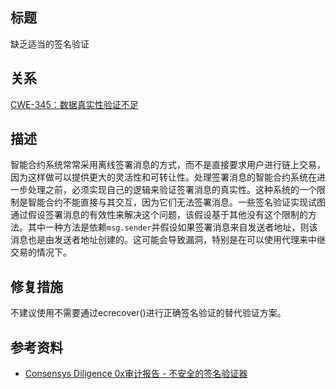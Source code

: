 ## 标题
缺乏适当的签名验证

## 关系
[CWE-345：数据真实性验证不足](https://cwe.mitre.org/data/definitions/345.html)

## 描述
智能合约系统常常采用离线签署消息的方式，而不是直接要求用户进行链上交易，因为这样做可以提供更大的灵活性和可转让性。处理签署消息的智能合约系统在进一步处理之前，必须实现自己的逻辑来验证签署消息的真实性。这种系统的一个限制是智能合约不能直接与其交互，因为它们无法签署消息。一些签名验证实现试图通过假设签署消息的有效性来解决这个问题，该假设基于其他没有这个限制的方法。其中一种方法是依赖`msg.sender`并假设如果签署消息来自发送者地址，则该消息也是由发送者地址创建的。这可能会导致漏洞，特别是在可以使用代理来中继交易的情况下。

## 修复措施
不建议使用不需要通过ecrecover()进行正确签名验证的替代验证方案。

## 参考资料
* [Consensys Diligence 0x审计报告 - 不安全的签名验证器](https://github.com/ConsenSys/0x_audit_report_2018-07-23#32-mixinsignaturevalidator-insecure-signature-validator-signaturetypecaller)